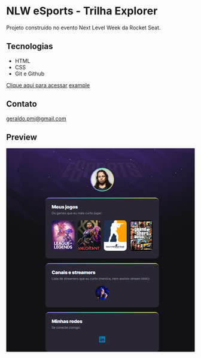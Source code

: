 # NLW eSports - Trilha Explorer

Projeto construído no evento Next Level Week da Rocket Seat.

## Tecnologias 

- HTML
- CSS
- Git e Github

[Clique aqui para acessar](https://geraldopmj.github.io/nlw/)
<a href="https://geraldopmj.github.io/nlw/" target="_blank">example</a>

## Contato

geraldo.pmj@gmail.com

## Preview

![preview](./github/preview.png)
